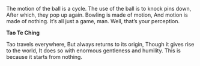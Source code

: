 The motion of the ball is a cycle.
The use of the ball is to knock pins down,
After which, they pop up again.
Bowling is made of motion,
And motion is made of nothing.
It’s all just a game, man.
Well, that’s your perception.

**Tao Te Ching**

Tao travels everywhere,
But always returns to its origin,
Though it gives rise to the world,
It does so with enormous gentleness and humility.
This is because it starts from nothing.